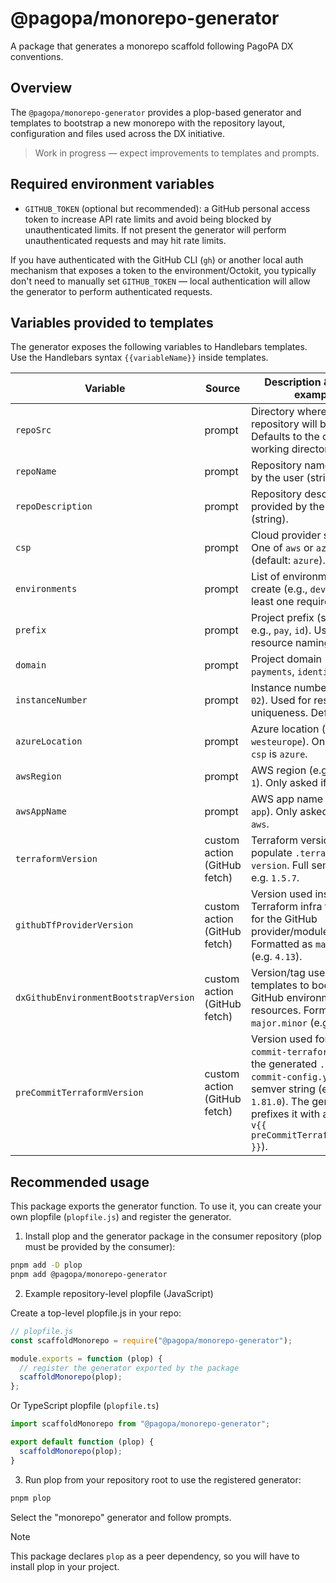 # @pagopa/monorepo-generator

A package that generates a monorepo scaffold following PagoPA DX conventions.

## Overview

The `@pagopa/monorepo-generator` provides a plop-based generator and templates to bootstrap a new monorepo with the repository layout, configuration and files used across the DX initiative.

> Work in progress — expect improvements to templates and prompts.

## Required environment variables

- `GITHUB_TOKEN` (optional but recommended): a GitHub personal access token to increase API rate limits and avoid being blocked by unauthenticated limits. If not present the generator will perform unauthenticated requests and may hit rate limits.

If you have authenticated with the GitHub CLI (`gh`) or another local auth mechanism that exposes a token to the environment/Octokit, you typically don't need to manually set `GITHUB_TOKEN` — local authentication will allow the generator to perform authenticated requests.

## Variables provided to templates

The generator exposes the following variables to Handlebars templates. Use the Handlebars syntax `{{variableName}}` inside templates.

| Variable                              | Source                       | Description & format example                                                                                                                                                                                           |
| ------------------------------------- | ---------------------------- | ---------------------------------------------------------------------------------------------------------------------------------------------------------------------------------------------------------------------- |
| `repoSrc`                             | prompt                       | Directory where the repository will be created. Defaults to the current working directory.                                                                                                                             |
| `repoName`                            | prompt                       | Repository name provided by the user (string).                                                                                                                                                                         |
| `repoDescription`                     | prompt                       | Repository description provided by the user (string).                                                                                                                                                                  |
| `csp`                                 | prompt                       | Cloud provider selection. One of `aws` or `azure` (default: `azure`).                                                                                                                                                  |
| `environments`                        | prompt                       | List of environments to create (e.g., `dev`, `prod`). At least one required.                                                                                                                                           |
| `prefix`                              | prompt                       | Project prefix (short code, e.g., `pay`, `id`). Used for resource naming.                                                                                                                                              |
| `domain`                              | prompt                       | Project domain (e.g., `payments`, `identity`).                                                                                                                                                                         |
| `instanceNumber`                      | prompt                       | Instance number (e.g., `01`, `02`). Used for resource uniqueness. Default: `01`.                                                                                                                                       |
| `azureLocation`                       | prompt                       | Azure location (e.g., `westeurope`). Only asked if `csp` is `azure`.                                                                                                                                                   |
| `awsRegion`                           | prompt                       | AWS region (e.g., `eu-west-1`). Only asked if `csp` is `aws`.                                                                                                                                                          |
| `awsAppName`                          | prompt                       | AWS app name (e.g., `my-app`). Only asked if `csp` is `aws`.                                                                                                                                                           |
| `terraformVersion`                    | custom action (GitHub fetch) | Terraform version used to populate `.terraform-version`. Full semver string, e.g. `1.5.7`.                                                                                                                             |
| `githubTfProviderVersion`             | custom action (GitHub fetch) | Version used inside Terraform infra templates for the GitHub provider/module. Formatted as `major.minor` (e.g. `4.13`).                                                                                                |
| `dxGithubEnvironmentBootstrapVersion` | custom action (GitHub fetch) | Version/tag used by infra templates to bootstrap GitHub environment resources. Formatted as `major.minor` (e.g. `0.2`).                                                                                                |
| `preCommitTerraformVersion`           | custom action (GitHub fetch) | Version used for the `pre-commit-terraform` hooks in the generated `.pre-commit-config.yaml`. Full semver string (e.g. `1.81.0`). The generated file prefixes it with a `v` (`rev: v{{ preCommitTerraformVersion }}`). |

## Recommended usage

This package exports the generator function. To use it, you can create your own plopfile (`plopfile.js`) and register the generator.

1. Install plop and the generator package in the consumer repository (plop must be provided by the consumer):

```sh
pnpm add -D plop
pnpm add @pagopa/monorepo-generator
```

2. Example repository-level plopfile (JavaScript)

Create a top-level plopfile.js in your repo:

```js
// plopfile.js
const scaffoldMonorepo = require("@pagopa/monorepo-generator");

module.exports = function (plop) {
  // register the generator exported by the package
  scaffoldMonorepo(plop);
};
```

Or TypeScript plopfile (`plopfile.ts`)

```ts
import scaffoldMonorepo from "@pagopa/monorepo-generator";

export default function (plop) {
  scaffoldMonorepo(plop);
}
```

3. Run plop from your repository root to use the registered generator:

```sh
pnpm plop
```

Select the "monorepo" generator and follow prompts.

> [!NOTE]
> This package declares `plop` as a peer dependency, so you will have to install plop in your project.
